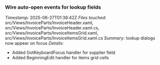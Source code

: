 ### Wire auto-open events for lookup fields
*Timestamp:* 2025-06-27T01:36:42Z
*Files touched:* src/Views/InvoiceParts/InvoiceHeader.xaml, src/Views/InvoiceParts/InvoiceHeader.xaml.cs, src/Views/InvoiceParts/InvoiceItemsGrid.xaml, src/Views/InvoiceParts/InvoiceItemsGrid.xaml.cs
*Summary:* lookup dialogs now appear on focus
*Details:*
- Added GotKeyboardFocus handler for supplier field
- Added BeginningEdit handler for items grid cells

